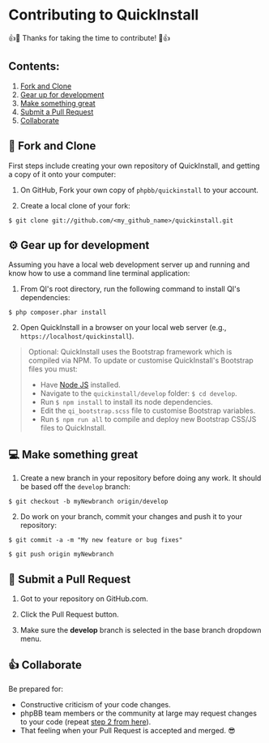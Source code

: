 # Contributing to QuickInstall

:+1::tada: Thanks for taking the time to contribute! :tada::+1:

## Contents:
1. [Fork and Clone](#fork_and_knife-fork-and-clone)
2. [Gear up for development](#gear-gear-up-for-development)
3. [Make something great](#computer-make-something-great)
4. [Submit a Pull Request](#tophat-submit-a-pull-request)
5. [Collaborate](#thumbsup-collaborate)

## :fork_and_knife: Fork and Clone

First steps include creating your own repository of QuickInstall, and getting a copy of it onto your computer:

1. On GitHub, Fork your own copy of `phpbb/quickinstall` to your account.

2. Create a local clone of your fork:
```
$ git clone git://github.com/<my_github_name>/quickinstall.git
```

## :gear: Gear up for development

Assuming you have a local web development server up and running and know how to use a command line terminal application:

1. From QI's root directory, run the following command to install QI's dependencies:
```
$ php composer.phar install
```

2. Open QuickInstall in a browser on your local web server (e.g., `https://localhost/quickinstall`).

> Optional: QuickInstall uses the Bootstrap framework which is compiled via NPM. To update or customise QuickInstall's Bootstrap files you must:
> - Have [Node JS](https://nodejs.org/) installed.
> - Navigate to the `quickinstall/develop` folder: `$ cd develop`.
> - Run `$ npm install` to install its node dependencies.
> - Edit the `qi_bootstrap.scss` file to customise Bootstrap variables.
> - Run `$ npm run all` to compile and deploy new Bootstrap CSS/JS files to QuickInstall.


## :computer: Make something great

1. Create a new branch in your repository before doing any work. It should be based off the `develop` branch:
```
$ git checkout -b myNewbranch origin/develop
```

2. Do work on your branch, commit your changes and push it to your repository:
```
$ git commit -a -m "My new feature or bug fixes"

$ git push origin myNewbranch
```


## :tophat: Submit a Pull Request

1. Got to your repository on GitHub.com.

2. Click the Pull Request button.

3. Make sure the **develop** branch is selected in the base branch dropdown menu.


## :thumbsup: Collaborate

Be prepared for:
- Constructive criticism of your code changes.
- phpBB team members or the community at large may request changes to your code (repeat [step 2 from here](#computer-make-something-great)).
- That feeling when your Pull Request is accepted and merged. :sunglasses:

